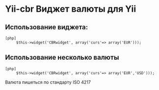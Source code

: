 Yii-cbr Виджет валюты для Yii
=======

Использование виджета:
-----
~~~
[php]
     $this->widget('CBRwidget', array('curs'=> array('EUR')));
~~~

Использование несколько валюты 
-----
~~~
[php]
     $this->widget('CBRwidget', array('curs'=> array('EUR','USD')));
~~~

Валюта пишеться по стандарту ISO 4217 
